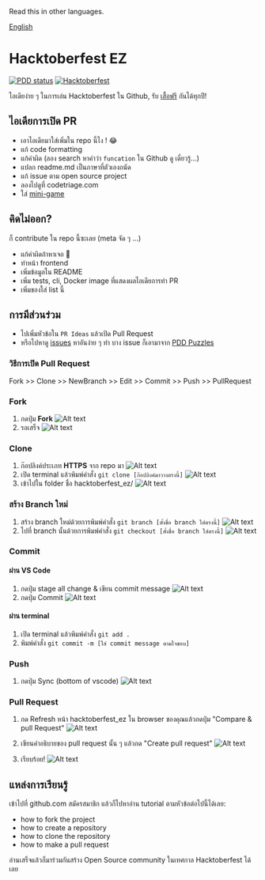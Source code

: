 Read this in other languages.

[English](README.md)

# Hacktoberfest EZ

[![PDD status](http://www.0pdd.com/svg?name=narze/hacktoberfest_ez)](http://www.0pdd.com/p?name=narze/hacktoberfest_ez)
[![Hacktoberfest](https://img.shields.io/github/hacktoberfest/2019/narze/hacktoberfest_ez)](https://github.com/narze/hacktoberfest_ez/issues?q=is%3Aopen+is%3Aissue+label%3Ahacktoberfest)

ไอเดียง่าย ๆ ในการเล่น Hacktoberfest ใน Github, รับ [เสื้อฟรี](http://hacktoberfest.digitalocean.com/) กันได้ทุกปี!

## ไอเดียการเปิด PR

- เอาไอเดียมาใส่เพิ่มใน repo นี้ไง ! 😂
- แก้ code formatting
- แก้คำผิด (ลอง search หาคำว่า `funcation` ใน Github ดู เดี๋ยวรู้...)
- แปลก readme.md เป็นภาษาที่ตัวเองถนัด
- แก้ issue ตาม open source project
- ลองไปดูที่ codetriage.com
- ใส่ [mini-game](https://github.com/chunza2542/noobtoberfest)

## คิดไม่ออก?

ก็ contribute ใน repo นี้ซะเลย (meta จัด ๆ ...)

- แก้คำผิดถ้าหาเจอ 👀
- ทำหน้า frontend
- เพิ่มข้อมูลใน README
- เพิ่ม tests, cli, Docker image ที่แสดงผลไอเดียการทำ PR
- เพิ่มของใส่ list นี้

## การมีส่วนร่วม

- ไปเพิ่มหัวข้อใน `PR Ideas` แล้วเปิด Pull Request
- หรือไปหาดู [issues](https://github.com/narze/hacktoberfest_ez/issues) หาอันง่าย ๆ ทำ บาง issue ก็เอามาจาก [PDD Puzzles](http://www.0pdd.com/)

### วิธีการเปิด Pull Request

<!-- @todo #1 We need to describe these steps with more detail to it. -->

Fork >> Clone >> NewBranch >> Edit >> Commit >> Push >> PullRequest

### Fork

1. กดปุ่ม **Fork**
   ![Alt text](images/fork-1.png)
2. รอเสร็จ
   ![Alt text](images/fork-2.png)

### Clone

1. ก๊อปลิงค์ประเภท **HTTPS** จาก repo มา
   ![Alt text](images/clone-1.png)
2. เปิด terminal แล้วพิมพ์คำสั่ง `git clone [ก๊อปลิงค์มาวางตรงนี้]`
   ![Alt text](images/clone-2.png)
3. เข้าไปใน folder ชื่อ hacktoberfest_ez/ 
   ![Alt text](images/clone-3.png)

### สร้าง Branch ใหม่

1. สร้าง branch ใหม่ด้วยการพิมพ์คำสั่ง `git branch [ตั้งชื่อ branch ใส่ตรงนี้]`
   ![Alt text](images/branch-1.png)
2. ไปที่ branch นั้นด้วยการพิมพ์คำสั่ง `git checkout [ตั้งชื่อ branch ใส่ตรงนี้]`
   ![Alt text](images/branch-2.png)

### Commit

#### ผ่าน VS Code

1.  กดปุ่ม stage all change & เขียน commit message
    ![Alt text](images/commit-1.png)
2.  กดปุ่ม Commit 
    ![Alt text](images/commit-2.png)

#### ผ่าน terminal
1. เปิด terminal แล้วพิมพ์คำสั่ง `git add .`
2. พิมพ์คำสั่ง `git commit -m [ใส่ commit message ตามใจชอบ]`

### Push

1. กดปุ่ม Sync (bottom of vscode)
   ![Alt text](images/push-1.png)

### Pull Request

1. กด Refresh หน้า hacktoberfest_ez ใน browser ของคุณแล้วกดปุ่ม "Compare & pull Request"
   ![Alt text](images/pr-1.png)

2. เขียนคำอธิบายของ pull request นั้น ๆ แล้วกด "Create pull request"
   ![Alt text](images/pr-2.png)
3. เรียบร้อย!
   ![Alt text](images/pr-3.png)

## แหล่งการเรียนรู้

เข้าไปที่ github.com สมัครสมาชิก แล้วก็ไปหาอ่าน tutorial ตามหัวข้อต่อไปนี้ได้เลย:

- how to fork the project
- how to create a repository
- how to clone the repository
- how to make a pull request

อ่านเสร็จแล้วก็มาร่วมกันสร้าง Open Source community ในเทศกาล Hacktoberfest ได้เลย
